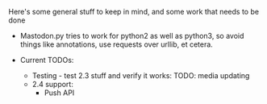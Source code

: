 Here's some general stuff to keep in mind, and some work that needs to be done

* Mastodon.py tries to work for python2 as well as python3, so avoid things like annotations,
  use requests over urllib, et cetera.

* Current TODOs:
    * Testing - test 2.3 stuff and verify it works: TODO: media updating
    * 2.4 support:
        * Push API
        
